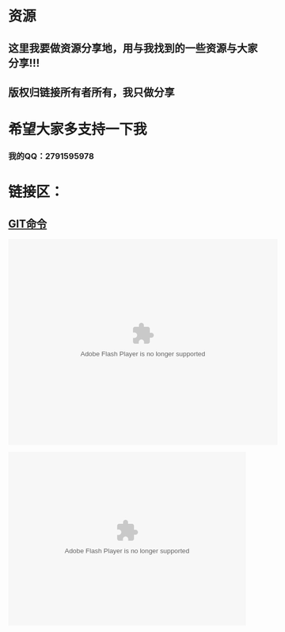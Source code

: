 # 资源

## 这里我要做资源分享地，用与我找到的一些资源与大家分享!!!

## 版权归链接所有者所有，我只做分享

# 希望大家多支持一下我

### 我的QQ：2791595978


# 链接区：
## [GIT命令](http://blog.jobbole.com/34503/)



<embed height="415" width="544" quality="high" allowfullscreen="true" type="application/x-shockwave-flash" src="//static.hdslb.com/miniloader.swf" flashvars="aid=12906725&page=1" pluginspage="//www.adobe.com/shockwave/download/download.cgi?P1_Prod_Version=ShockwaveFlash">

<embed src="http://player.video.qiyi.com/25ba92f049e409df672fb117ac4ecc6c/0/0/w_19rvjq5gzh.swf-albumId=9066544209-tvId=9066544209-isPurchase=0-cnId=30" allowFullScreen="true" quality="high" width="480" height="350" align="middle" allowScriptAccess="always" type="application/x-shockwave-flash"></embed>
